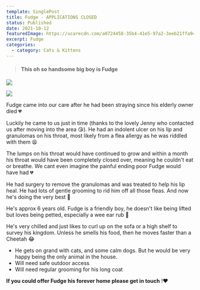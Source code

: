 ```yaml
---
template: SinglePost
title: Fudge - APPLICATIONS CLOSED
status: Published
date: 2021-10-12
featuredImage: https://ucarecdn.com/a0724458-35b4-41e5-97a2-3eeb21ffa94d/-/crop/519x394/0,0/-/preview/
excerpt: Fudge
categories:
  - category: Cats & Kittens
---
```

> #### This oh so handsome big boy is Fudge

![](https://ucarecdn.com/0d16de0a-e587-4ef2-8456-9b4ca49c719d/)

![](https://ucarecdn.com/a5d6ce23-aaf6-479b-9c8a-e61285d90fe4/)

Fudge came into our care after he had been straying since his elderly owner died 💔

Luckily he came to us just in time (thanks to the lovely Jenny who contacted us after moving into the area 😘). He had an indolent ulcer on his lip and granulomas on his throat, most likely from a flea allergy as he was riddled with them 😫

The lumps on his throat would have continued to grow and within a month his throat would have been completely closed over, meaning he couldn't eat or breathe. We cant even imagine the painful ending poor Fudge would have had 💔

He had surgery to remove the granulomas and was treated to help his lip heal. He had lots of gentle grooming to rid him off all those fleas. And now he's doing the very best 🤩

He's approx 6 years old. Fudge is a friendly boy, he doesn't like being lifted but loves being petted, especially a wee ear rub 🥰

He's very chilled and just likes to curl up on the sofa or a high shelf to survey his kingdom. Unless he smells his food, then he moves faster than a Cheetah 😂

* He gets on grand with cats, and some calm dogs. But he would be very happy being the only animal in the house.
* Will need safe outdoor access
* Will need regular grooming for his long coat

**If you could offer Fudge his forever home please get in touch** !❤️